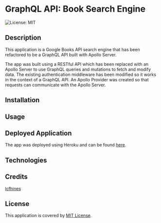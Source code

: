 # GraphQL API: Book Search Engine 

![License: MIT](https://img.shields.io/badge/License-MIT-yellow.svg)

## Description

This application is a Google Books API search engine that has been refactored to be a GraphQL API built with Apollo Server. 

The app was built using a RESTful API which has been replaced with an Apollo Server to use GraphQL queries and mutations to fetch and modify data. The existing authentication middleware has been modified so it works in the context of a GraphQL API. An Apollo Provider was created so that requests can communicate with the Apollo Server.

## Installation



## Usage



## Deployed Application

The app was deployed using Heroku and can be found [here](https://lcfhines.github.io/react-portfolio/).

<!-- screenshot -->

## Technologies


## Credits

[lcfhines](https://github.com/lcfhines)

## License

This application is covered by [MIT License](https://choosealicense.com/licenses/mit/).